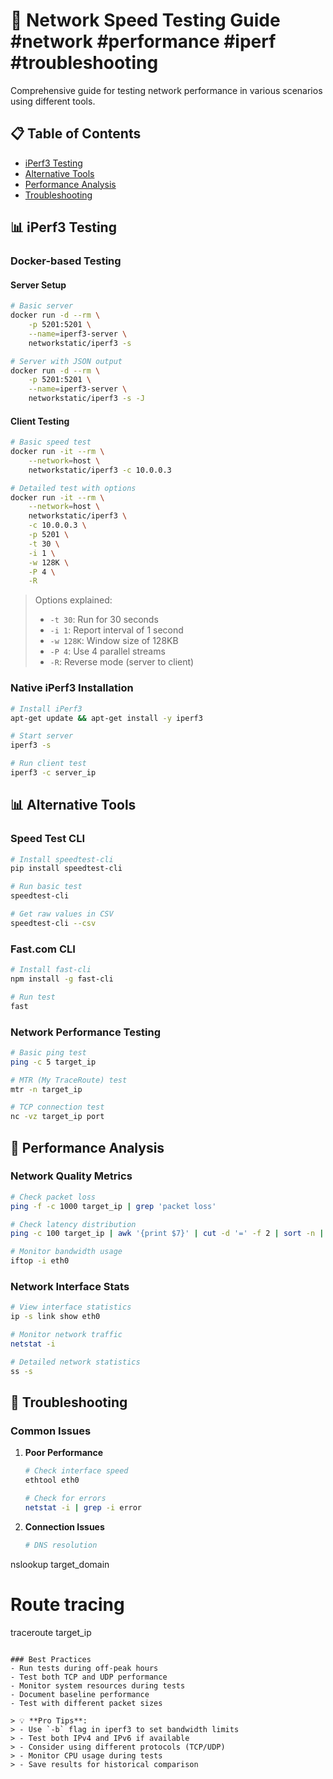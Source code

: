 # 📶 Network Speed Testing Guide #network #performance #iperf #troubleshooting

Comprehensive guide for testing network performance in various scenarios using different tools.

## 📋 Table of Contents
- [iPerf3 Testing](#iperf3-testing)
- [Alternative Tools](#alternative-tools)
- [Performance Analysis](#performance-analysis)
- [Troubleshooting](#troubleshooting)

## 📊 iPerf3 Testing

### Docker-based Testing

#### Server Setup
```bash
# Basic server
docker run -d --rm \
    -p 5201:5201 \
    --name=iperf3-server \
    networkstatic/iperf3 -s

# Server with JSON output
docker run -d --rm \
    -p 5201:5201 \
    --name=iperf3-server \
    networkstatic/iperf3 -s -J
```

#### Client Testing
```bash
# Basic speed test
docker run -it --rm \
    --network=host \
    networkstatic/iperf3 -c 10.0.0.3

# Detailed test with options
docker run -it --rm \
    --network=host \
    networkstatic/iperf3 \
    -c 10.0.0.3 \
    -p 5201 \
    -t 30 \
    -i 1 \
    -w 128K \
    -P 4 \
    -R
```
> Options explained:
> - `-t 30`: Run for 30 seconds
> - `-i 1`: Report interval of 1 second
> - `-w 128K`: Window size of 128KB
> - `-P 4`: Use 4 parallel streams
> - `-R`: Reverse mode (server to client)

### Native iPerf3 Installation

```bash
# Install iPerf3
apt-get update && apt-get install -y iperf3

# Start server
iperf3 -s

# Run client test
iperf3 -c server_ip
```

## 📊 Alternative Tools

### Speed Test CLI
```bash
# Install speedtest-cli
pip install speedtest-cli

# Run basic test
speedtest-cli

# Get raw values in CSV
speedtest-cli --csv
```

### Fast.com CLI
```bash
# Install fast-cli
npm install -g fast-cli

# Run test
fast
```

### Network Performance Testing
```bash
# Basic ping test
ping -c 5 target_ip

# MTR (My TraceRoute) test
mtr -n target_ip

# TCP connection test
nc -vz target_ip port
```

## 📏 Performance Analysis

### Network Quality Metrics
```bash
# Check packet loss
ping -f -c 1000 target_ip | grep 'packet loss'

# Check latency distribution
ping -c 100 target_ip | awk '{print $7}' | cut -d '=' -f 2 | sort -n | awk '{a[i++]=$1;} END{print "Min="a[0]", Avg="a[int(i/2)]", Max="a[i-1]}'}

# Monitor bandwidth usage
iftop -i eth0
```

### Network Interface Stats
```bash
# View interface statistics
ip -s link show eth0

# Monitor network traffic
netstat -i

# Detailed network statistics
ss -s
```

## 🔧 Troubleshooting

### Common Issues
1. **Poor Performance**
   ```bash
   # Check interface speed
   ethtool eth0
   
   # Check for errors
   netstat -i | grep -i error
   ```

2. **Connection Issues**
   ```bash
   # DNS resolution
nslookup target_domain

   # Route tracing
traceroute target_ip
   ```

### Best Practices
- Run tests during off-peak hours
- Test both TCP and UDP performance
- Monitor system resources during tests
- Document baseline performance
- Test with different packet sizes

> 💡 **Pro Tips**:
> - Use `-b` flag in iperf3 to set bandwidth limits
> - Test both IPv4 and IPv6 if available
> - Consider using different protocols (TCP/UDP)
> - Monitor CPU usage during tests
> - Save results for historical comparison
